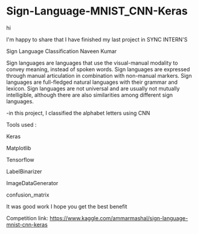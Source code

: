 # Sign-Language-MNIST_CNN-Keras

hi 

I'm happy to share that I have finished my last project in SYNC INTERN'S 

Sign Language Classification Naveen Kumar



Sign languages are languages that use the visual-manual modality to convey meaning, instead of spoken words. Sign languages are expressed through manual articulation in combination with non-manual markers. Sign languages are full-fledged natural languages with their grammar and lexicon. Sign languages are not universal and are usually not mutually intelligible, although there are also similarities among different sign languages. 



-in this project, I classified the alphabet letters using CNN 







Tools used :



Keras 

Matplotlib

Tensorflow 

LabelBinarizer

ImageDataGenerator

confusion_matrix



It was good work I hope you get the best benefit

Competition link: https://www.kaggle.com/ammarmashal/sign-language-mnist-cnn-keras

